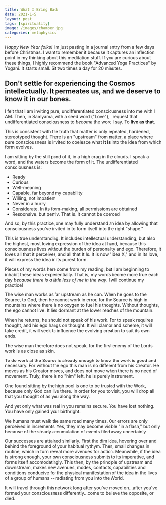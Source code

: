 ```yaml
---
title: What I Bring Back
date: 2021-1-5
layout: post
tags: [spirituality]
image: /images/chamber.jpg
categories: metaphysics
---
```


*Happy New Year folks!* I'm just pasting in a journal entry from a few days before Christmas.
I want to remember it because it captures an inflection point in my thinking about
this meditation stuff. If you are curious about these things, I highly recommend
the book "Advanced Yoga Practices" by Yogani. It starts small. Sit two times a day for
20 minutes.

Don't settle for experiencing the Cosmos intellectually. It permeates us, and we deserve
to know it in our bones.
----

I felt that I am inviting pure, undifferentiated consciousness into me with I AM.
Then, in Samyama, with a seed word ("Love"), I request that undifferentiated
consciousness to *become* the word I say. To **live as that**.

This is consistent with the truth that matter is only repeated, hardened,
stereotyped thought. There is an "upstream" from matter, a place where pure
consciousness is invited to coelesce what **It Is** into the idea from which form
evolves.

I am sitting by the still pond of it, in a high crag in the clouds. I speak a word,
and the waters become the form of it. The undifferentiated consciousness is:

 * Ready
 * Curious
 * Well-meaning
 * Capable, far beyond my capability
 * Willing, not impatient
 * Never in a hurry
 * Considerate. In its form-making, all permissions are obtained
 * Responsive, but gently. That is, it cannot be coerced

And so, by this practice, one may fully understand an idea by allowing that consciousness
you've invited in to form itself into the right "shape."

This is true understanding. It includes intellectual understanding, but also the highest,
most loving expression of the idea at hand, because this consciousness lives without the
burden of personality and ego. Therefore, it loves all that it perceives, and all that It
Is. It is now "idea X," and in its love, it will express the idea in its purest form.

Pieces of my words here come from my reading, but I am beginning to inhabit these ideas
experientially. That is, my words beome more true each day *because there is a little less
of me in the way*. I will continue my practice!

The wise man works as far upstream as he can. When he goes to the Source, to God, then he
cannot work in error, for the Source is high in mountains where there is no oxygen to
fuel his thoughts. Without thoughts, the ego cannot live. It lies dormant at the lower
reaches of the mountain.

When he returns, he should not speak of his work. For to speak requires thought, and his
ego hangs on thought. It will clamor and scheme, it will take credit, it will seek to
influence the evolving creation to suit its own ends.

The wise man therefore does not speak, for the first enemy of the Lords work is as close
as skin.

To do work at the Source is already enough to know the work is good and necessary. For
without the ego this man is no different from his Creator. He moves as his Creator moves,
and does not move when there is no need of movement. Truly, there is no "him" left, he is
purely instrument.

One found sitting by the high pool is one to be trusted with the Work, because only God
can live there. In order for you to visit, you will drop all that you thought of as you
along the way.

And yet only what was real in you remains secure. You have lost nothing. You have only
gained your birthright.

We humans must walk the same road many times. Our errors are only perceived in increments.
Yes, they may become visible "in a flash," but only because of the steady accumulation of
events filed away uncertainly.

Our successes are attained similarly. First the dim idea, hovering over and behind the
foreground of your habitual rythym. Then, small changes in routine, which in turn reveal
more avenues for action. Meanwhile, if the idea is strong enough, your own consciousness
submits to its imperative, and forms itself accomodatingly. This then, by the
principle of upstream and downstream, makes new avenues, modes, contacts, capabilities
and conditions conducive for the physical manifestation of the idea in the lives of
a group of humans -- radiating from you into the World.

It will travel through this network long after you've moved on...after you've formed your
consciousness differently...come to believe the opposite, or died.

